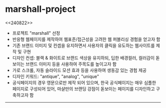 # marshall-project

<<240822>>
- 프로젝트 "marshall" 선정
- 반응형 웹페이지를 제작하여 웹표준/접근성을 고려한 웹 퍼블리싱 경험을 얻고자 함
- 기존 브랜드 이미지 및 컨셉을 유지하면서 사용자의 클릭을 유도하는 웹사이트를 제작 및 구현
- 디자인 컨셉: 블랙 & 화이트로 브랜드 색상을 유지하되, 딥한 배경컬러, 컬러감이 돋보이는 브랜드 이미지 등을 사용하여 주목도를 높이고자 함
- 가로 스크롤, 자동 슬라이드 모션 효과 등을 사용하여 생동감 있는 경험 제공
- 디자인 키워드: "antique", "analog", "unique"
- 공식페이지의 경우 영문으로만 제작 되어 있으며, 한국 공식페이지는 매우 심플한 페이지로 구성되어 있어, 마샬만의 브랜딩 강점이 돋보이는 페이지를 디자인하고 구축하고자 함
-------------------------------------------------------